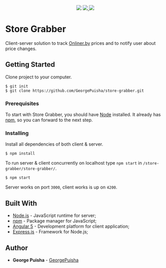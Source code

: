 
<p align="center">
    <a href="https://codeclimate.com/github/GeorgePuisha/store-grabber/maintainability"><img src="https://api.codeclimate.com/v1/badges/5c5e3af606dde6d42af8/maintainability" /></a>
    <a class="badge-align" href="https://www.codacy.com/app/GeorgePuisha/store-grabber?utm_source=github.com&amp;utm_medium=referral&amp;utm_content=GeorgePuisha/store-grabber&amp;utm_campaign=Badge_Grade">
    <img src="https://api.codacy.com/project/badge/Grade/db94870597bf4c929e7167f8d779d8c0"/>
    </a>
    <a href="https://circleci.com/gh/GeorgePuisha/store-grabber"><img src="https://circleci.com/gh/GeorgePuisha/store-grabber.svg?style=svg" /></a>
</p>

# Store Grabber

Client-server solution to track [Onliner.by](https://catalog.onliner.by/) prices and to notify user about price changes.


## Getting Started

Clone project to your computer.

```
$ git init
$ git clone https://github.com/GeorgePuisha/store-grabber.git
```
### Prerequisites

To start with Store Grabber, you should have [Node](https://nodejs.org/en/download/package-manager/) installed. It already has [npm](https://github.com/npm/npm), so you can forward to the next step.

### Installing

Install all dependencies of both client & server.

```
$ npm install
```

To run server & client concurrently on localhost type `npm start` in `/store-grabber/store-grabber/`.

```
$ npm start
```

Server works on port `3000`, client works is up on `4200`.


## Built With

* [Node.js](https://github.com/nodejs/node) - JavaScript runtime for server;
* [npm](https://github.com/npm/npm) - Package manager for JavaScript;
* [Angular 5](https://github.com/angular/angular) - Development platform for client application;
* [Express.js](https://github.com/expressjs/express) - Framework for Node.js;

## Author

* **George Puisha** - [GeorgePuisha](https://github.com/GeorgePuisha)
